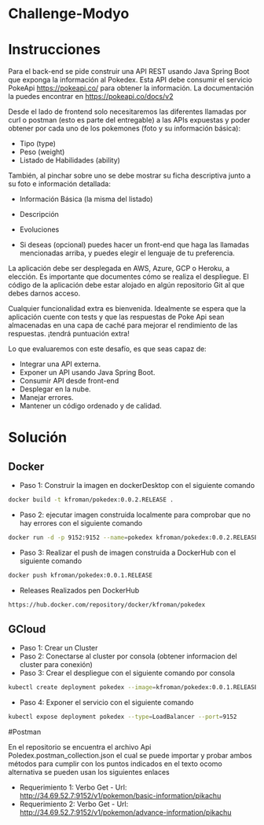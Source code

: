 # Challenge-Modyo

# Instrucciones
Para el back-end se pide construir una API REST usando Java Spring Boot que exponga la información al Pokedex. 
Esta API debe consumir el servicio PokeApi https://pokeapi.co/ para obtener la información. La documentación la puedes encontrar en https://pokeapi.co/docs/v2

Desde el lado de frontend solo necesitaremos las diferentes llamadas por curl o postman (esto es parte del entregable) a las APIs expuestas y poder obtener por cada uno de los pokemones (foto y su información básica):
- Tipo (type)
- Peso (weight)
- Listado de Habilidades (ability)

También, al pinchar sobre uno se debe mostrar su ficha descriptiva junto a su foto e información detallada:
- Información Básica (la misma del listado)
- Descripción
- Evoluciones

- Si deseas (opcional) puedes hacer un front-end que haga las llamadas mencionadas arriba, y puedes elegir el lenguaje de tu preferencia.

La aplicación debe ser desplegada en AWS, Azure, GCP o Heroku, a elección. Es importante que documentes cómo se realiza el despliegue. El código de la aplicación debe estar alojado en algún repositorio Git al que debes darnos acceso. 

Cualquier funcionalidad extra es bienvenida. Idealmente se espera que la aplicación cuente con tests y que las respuestas de Poke Api sean almacenadas en una capa de caché para mejorar el rendimiento de las respuestas.  ¡tendrá puntuación extra! 

Lo que evaluaremos con este desafío, es que seas capaz de: 
- Integrar una API externa.
- Exponer un API usando Java Spring Boot.
- Consumir API desde front-end 
- Desplegar en la nube.
- Manejar errores.
- Mantener un código ordenado y de calidad. 

# Solución

## Docker 

- Paso 1: Construir la imagen en dockerDesktop con el siguiente comando
 ```sh 
 docker build -t kfroman/pokedex:0.0.2.RELEASE .  
  ```

- Paso 2: ejecutar imagen construida localmente para comprobar que no hay errores con el siguiente comando
 ```sh 
 docker run -d -p 9152:9152 --name=pokedex kfroman/pokedex:0.0.2.RELEASE 
 ```

- Paso 3: Realizar el push de imagen construida a DockerHub con el siguiente comando
```sh 
docker push kfroman/pokedex:0.0.1.RELEASE
```
- Releases Realizados pen DockerHub
 ```sh 
 https://hub.docker.com/repository/docker/kfroman/pokedex
 ```
## GCloud
- Paso 1: Crear un Cluster 
- Paso 2: Conectarse al cluster por consola (obtener informacion del cluster para conexión)
- Paso 3: Crear el despliegue con el siguiente comando por consola
```sh 
kubectl create deployment pokedex --image=kfroman/pokedex:0.0.1.RELEASE 
```

- Paso 4: Exponer el servicio con el siguiente comando
```sh 
kubectl expose deployment pokedex --type=LoadBalancer --port=9152 
```

#Postman

En el repositorio se encuentra el archivo Api Poledex.postman_collection.json el cual se puede importar y probar ambos métodos para cumplir con los puntos indicados en el texto ocomo alternativa se pueden usan los siguientes enlaces 

- Requerimiento 1: Verbo Get - Url: http://34.69.52.7:9152/v1/pokemon/basic-information/pikachu
- Requerimiento 2: Verbo Get - Url: http://34.69.52.7:9152/v1/pokemon/advance-information/pikachu
